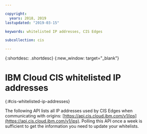 ```yaml
---

copyright:
  years: 2018, 2019
lastupdated: "2019-03-15"

keywords: whitelisted IP addresses, CIS Edges

subcollection: cis

---
```

{:shortdesc: .shortdesc}
{:new_window: target="_blank"}

# IBM Cloud CIS whitelisted IP addresses
{:#cis-whitelisted-ip-addresses}

The following API lists all IP addresses used by CIS Edges when communicating with origins: [https://api.cis.cloud.ibm.com/v1/ips](https://api.cis.cloud.ibm.com/v1/ips). Polling this API once a week is sufficient to get the information you need to update your whitelists.

